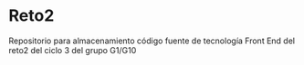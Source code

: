 # Reto2
Repositorio para almacenamiento código fuente de tecnología Front End del reto2 del ciclo 3 del grupo G1/G10

